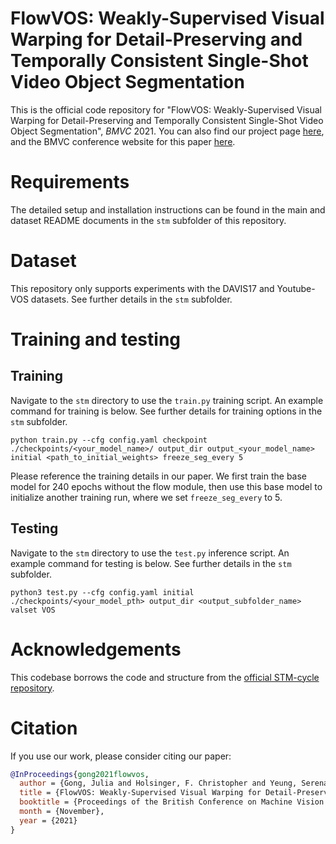 # FlowVOS: Weakly-Supervised Visual Warping for Detail-Preserving and Temporally Consistent Single-Shot Video Object Segmentation

This is the official code repository for "FlowVOS: Weakly-Supervised Visual Warping for Detail-Preserving and Temporally Consistent Single-Shot Video Object Segmentation", _BMVC_ 2021. You can also find our project page [here](http://web.stanford.edu/~jxgong/flowvos.html), and the BMVC conference website for this paper [here](https://bmvc2021-virtualconference.com/conference/papers/paper_0363.html).

# Requirements
The detailed setup and installation instructions can be found in the main and dataset README documents in the `stm` subfolder of this repository.

# Dataset
This repository only supports experiments with the DAVIS17 and Youtube-VOS datasets. See further details in the `stm` subfolder.

# Training and testing
## Training
Navigate to the `stm` directory to use the `train.py` training script. An example command for training is below. See further details for training options in the `stm` subfolder.

`python train.py --cfg config.yaml checkpoint ./checkpoints/<your_model_name>/ output_dir output_<your_model_name> initial <path_to_initial_weights> freeze_seg_every 5`

Please reference the training details in our paper. We first train the base model for 240 epochs without the flow module, then use this base model to initialize another training run, where we set `freeze_seg_every` to 5.

## Testing
Navigate to the `stm` directory to use the `test.py` inference script. An example command for testing is below. See further details in the `stm` subfolder.

`python3 test.py --cfg config.yaml initial ./checkpoints/<your_model_pth> output_dir <output_subfolder_name> valset VOS`

# Acknowledgements
This codebase borrows the code and structure from the [official STM-cycle repository](https://github.com/lyxok1/STM-Training).

# Citation
If you use our work, please consider citing our paper:
```Bibtex
@InProceedings{gong2021flowvos,
  author = {Gong, Julia and Holsinger, F. Christopher and Yeung, Serena},
  title = {FlowVOS: Weakly-Supervised Visual Warping for Detail-Preserving and Temporally Consistent Single-Shot Video Object Segmentation},
  booktitle = {Proceedings of the British Conference on Machine Vision (BMVC)},
  month = {November},
  year = {2021}
}
```
